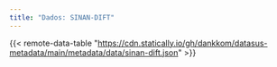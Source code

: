 ```yaml
---
title: "Dados: SINAN-DIFT"
---
```


{{< remote-data-table "https://cdn.statically.io/gh/dankkom/datasus-metadata/main/metadata/data/sinan-dift.json" >}}
